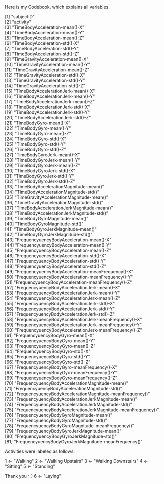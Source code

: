Here is my Codebook, which explains all variables.


[1] "subjectID"                                                  
 [2] "activity"                                                   
 [3] "TimeBodyAcceleration-mean()-X"                              
 [4] "TimeBodyAcceleration-mean()-Y"                              
 [5] "TimeBodyAcceleration-mean()-Z"                              
 [6] "TimeBodyAcceleration-std()-X"                               
 [7] "TimeBodyAcceleration-std()-Y"                               
 [8] "TimeBodyAcceleration-std()-Z"                               
 [9] "TimeGravityAcceleration-mean()-X"                           
[10] "TimeGravityAcceleration-mean()-Y"                           
[11] "TimeGravityAcceleration-mean()-Z"                           
[12] "TimeGravityAcceleration-std()-X"                            
[13] "TimeGravityAcceleration-std()-Y"                            
[14] "TimeGravityAcceleration-std()-Z"                            
[15] "TimeBodyAccelerationJerk-mean()-X"                          
[16] "TimeBodyAccelerationJerk-mean()-Y"                          
[17] "TimeBodyAccelerationJerk-mean()-Z"                          
[18] "TimeBodyAccelerationJerk-std()-X"                           
[19] "TimeBodyAccelerationJerk-std()-Y"                           
[20] "TimeBodyAccelerationJerk-std()-Z"                           
[21] "TimeBodyGyro-mean()-X"                                      
[22] "TimeBodyGyro-mean()-Y"                                      
[23] "TimeBodyGyro-mean()-Z"                                      
[24] "TimeBodyGyro-std()-X"                                       
[25] "TimeBodyGyro-std()-Y"                                       
[26] "TimeBodyGyro-std()-Z"                                       
[27] "TimeBodyGyroJerk-mean()-X"                                  
[28] "TimeBodyGyroJerk-mean()-Y"                                  
[29] "TimeBodyGyroJerk-mean()-Z"                                  
[30] "TimeBodyGyroJerk-std()-X"                                   
[31] "TimeBodyGyroJerk-std()-Y"                                   
[32] "TimeBodyGyroJerk-std()-Z"                                   
[33] "TimeBodyAccelerationMagnitude-mean()"                       
[34] "TimeBodyAccelerationMagnitude-std()"                        
[35] "TimeGravityAccelerationMagnitude-mean()"                    
[36] "TimeGravityAccelerationMagnitude-std()"                     
[37] "TimeBodyAccelerationJerkMagnitude-mean()"                   
[38] "TimeBodyAccelerationJerkMagnitude-std()"                    
[39] "TimeBodyGyroMagnitude-mean()"                               
[40] "TimeBodyGyroMagnitude-std()"                                
[41] "TimeBodyGyroJerkMagnitude-mean()"                           
[42] "TimeBodyGyroJerkMagnitude-std()"                            
[43] "FrequencyuencyBodyAcceleration-mean()-X"                    
[44] "FrequencyuencyBodyAcceleration-mean()-Y"                    
[45] "FrequencyuencyBodyAcceleration-mean()-Z"                    
[46] "FrequencyuencyBodyAcceleration-std()-X"                     
[47] "FrequencyuencyBodyAcceleration-std()-Y"                     
[48] "FrequencyuencyBodyAcceleration-std()-Z"                     
[49] "FrequencyuencyBodyAcceleration-meanFrequency()-X"           
[50] "FrequencyuencyBodyAcceleration-meanFrequency()-Y"           
[51] "FrequencyuencyBodyAcceleration-meanFrequency()-Z"           
[52] "FrequencyuencyBodyAccelerationJerk-mean()-X"                
[53] "FrequencyuencyBodyAccelerationJerk-mean()-Y"                
[54] "FrequencyuencyBodyAccelerationJerk-mean()-Z"                
[55] "FrequencyuencyBodyAccelerationJerk-std()-X"                 
[56] "FrequencyuencyBodyAccelerationJerk-std()-Y"                 
[57] "FrequencyuencyBodyAccelerationJerk-std()-Z"                 
[58] "FrequencyuencyBodyAccelerationJerk-meanFrequency()-X"       
[59] "FrequencyuencyBodyAccelerationJerk-meanFrequency()-Y"       
[60] "FrequencyuencyBodyAccelerationJerk-meanFrequency()-Z"       
[61] "FrequencyuencyBodyGyro-mean()-X"                            
[62] "FrequencyuencyBodyGyro-mean()-Y"                            
[63] "FrequencyuencyBodyGyro-mean()-Z"                            
[64] "FrequencyuencyBodyGyro-std()-X"                             
[65] "FrequencyuencyBodyGyro-std()-Y"                             
[66] "FrequencyuencyBodyGyro-std()-Z"                             
[67] "FrequencyuencyBodyGyro-meanFrequency()-X"                   
[68] "FrequencyuencyBodyGyro-meanFrequency()-Y"                   
[69] "FrequencyuencyBodyGyro-meanFrequency()-Z"                   
[70] "FrequencyuencyBodyAccelerationMagnitude-mean()"             
[71] "FrequencyuencyBodyAccelerationMagnitude-std()"              
[72] "FrequencyuencyBodyAccelerationMagnitude-meanFrequency()"    
[73] "FrequencyuencyBodyAccelerationJerkMagnitude-mean()"         
[74] "FrequencyuencyBodyAccelerationJerkMagnitude-std()"          
[75] "FrequencyuencyBodyAccelerationJerkMagnitude-meanFrequency()"
[76] "FrequencyuencyBodyGyroMagnitude-mean()"                     
[77] "FrequencyuencyBodyGyroMagnitude-std()"                      
[78] "FrequencyuencyBodyGyroMagnitude-meanFrequency()"            
[79] "FrequencyuencyBodyGyroJerkMagnitude-mean()"                 
[80] "FrequencyuencyBodyGyroJerkMagnitude-std()"                  
[81] "FrequencyuencyBodyGyroJerkMagnitude-meanFrequency()"   

Activities were labeled as follows:

1 <- "Walking"
2 <- "Walking Upstairs"
3 <- "Walking Downstairs"
4 <- "Sitting"
5 <- "Standing"

Thank you :-)
6 <- "Laying"
